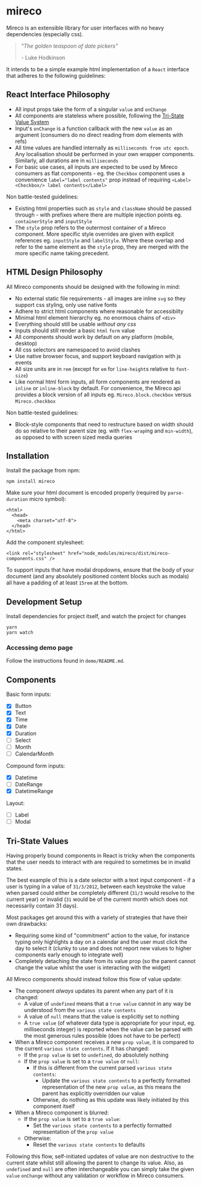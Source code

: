 # mireco

Mireco is an extensible library for user interfaces with no heavy dependencies (especially css).

>_"The golden teaspoon of date pickers"_
>
>\- Luke Hodkinson

It intends to be a simple example html implementation of a `React` interface that adheres to the
following guidelines:

## React Interface Philosophy

- All input props take the form of a singular `value` and `onChange`
- All components are stateless where possible, following the
  [Tri-State Value System](#tri-state-values)
- Input's `onChange` is a function callback with the new `value` as an argument (consumers do no
  direct reading from dom elements with refs)
- All time values are handled internally as `milliseconds from utc epoch`. Any localisation should
  be performed in your own wrapper components. Similarly, all durations are in `milliseconds`
- For basic use cases, all inputs are expected to be used by Mireco consumers as flat components -
  eg. the `Checkbox` component uses a convenience `label="label contents"` prop instead of requiring
  `<Label><Checkbox/> label contents</Label>`

Non battle-tested guidelines:

- Existing html properties such as `style` and `className` should be passed through - with prefixes
  where there are multiple injection points eg. `containerStyle` and `inputStyle`
- The `style` prop refers to the outermost container of a Mireco component. More specific style
  overrides are given with explicit references eg. `inputStyle` and `labelStyle`. Where these
  overlap and refer to the same element as the `style` prop, they are merged with the more specific
  name taking precedent.

## HTML Design Philosophy

All Mireco components should be designed with the following in mind:

- No external static file requirements - all images are inline `svg` so they support css styling,
  only use native fonts
- Adhere to strict html components where reasonable for accessibilty
- Minimal html element hierarchy eg. no enormous chains of `<div>`
- Everything should still be usable _without any css_
- Inputs should still render a basic `html` `form` value
- All components should work by default on any platform (mobile, desktop)
- All css selectors are namespaced to avoid clashes
- Use native browser focus, and support keyboard navigation with js events
- All size units are in `rem` (except for `em` for `line-height`s relative to `font-size`)
- Like normal html form inputs, all form components are rendered as `inline` or `inline-block` by
  default. For convenience, the Mireco api provides a block version of all inputs eg.
  `Mireco.block.checkbox` versus `Mireco.checkbox`

Non battle-tested guidelines:

- Block-style components that need to restructure based on width should do so relative to their
  parent size (eg. with `flex-wrap`ing and `min-width`), as opposed to with screen sized media
  queries

## Installation

Install the package from npm:

```
npm install mireco
```

Make sure your html document is encoded properly (required by `parse-duration` micro symbol):

```
<html>
  <head>
    <meta charset="utf-8">
  </head>
</html>
```

Add the component stylesheet:

```
<link rel="stylesheet" href="node_modules/mireco/dist/mireco-components.css" />
```

To support inputs that have modal dropdowns, ensure that the body of your document (and any
absolutely positioned content blocks such as modals) all have a padding of at least `15rem` at the
bottom.

## Development Setup

Install dependencies for project itself, and watch the project for changes

```
yarn
yarn watch
```

### Accessing demo page

Follow the instructions found in `demo/README.md`.

## Components

Basic form inputs:

- [x] Button
- [x] Text
- [x] Time
- [x] Date
- [x] Duration
- [ ] Select
- [ ] Month
- [ ] CalendarMonth

Compound form inputs:

- [x] Datetime
- [ ] DateRange
- [x] DatetimeRange

Layout:

- [ ] Label
- [ ] Modal

## Tri-State Values

Having properly bound components in React is tricky when the components that the user needs to
interact with are required to sometimes be in invalid states.

The best example of this is a date selector with a text input component - if a user is typing in a
value of `31/3/2012`, between each keystroke the value when parsed could either be completely
different (`31/3` would resolve to the current year) or invalid (`31` would be of the current month
which does not necessarily contain 31 days).

Most packages get around this with a variety of strategies that have their own drawbacks:

- Requiring some kind of "commitment" action to the value, for instance typing only highlights a day
  on a calendar and the user must click the day to select it (clunky to use and does not report
  new values to higher components early enough to integrate well)
- Completely detaching the state from its value prop (so the parent cannot change the value whilst
  the user is interacting with the widget)

All Mireco components should instead follow this flow of value update:

- The component _always_ updates its parent when any part of it is changed:
  - A value of `undefined` means that a `true value` cannot in any way be understood from the
    `various state contents`
  - A value of `null` means that the value is explicitly set to nothing
  - A `true value` (of whatever data type is appropriate for your input, eg. milliseconds integer)
    is reported when the value can be parsed with the most generous rules possible (does not have to
    be perfect)
- When a Mireco component receives a new `prop value`, it is compared to the current `various state
  contents`. If it has changed:
  - If the `prop value` is set to `undefined`, do absolutely nothing
  - If the `prop value` is set to a `true value` or `null`:
    - If this is different from the current parsed `various state contents`:
      - Update the `various state contents` to a perfectly formatted representation of the new
        `prop value`, as this means the parent has explicitly overridden our value
    - Otherwise, do nothing as this update was likely initiated by this component itself
- When a Mireco component is blurred:
  - If the `prop value` is set to a `true value`:
    - Set the `various state contents` to a perfectly formatted representation of the `prop value`
  - Otherwise:
    - Reset the `various state contents` to defaults

Following this flow, self-initiated updates of value are non destructive to the current state whilst
still allowing the parent to change its value. Also, as `undefined` and `null` are often
interchangeable you can simply take the given `value` `onChange` without any validation or workflow
in Mireco consumers.
